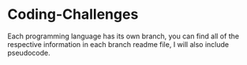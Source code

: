 # Coding-Challenges
Each programming language has its own branch, you can find all of the respective information in each branch readme file, I will also include pseudocode.
